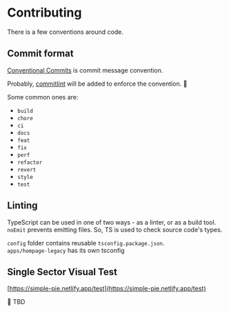 # Contributing

There is a few conventions around code.

## Commit format

[Conventional Commits](https://www.conventionalcommits.org/en/v1.0.0/) is commit message convention.

Probably, [commitlint](https://github.com/conventional-changelog/commitlint) will be added to enforce the convention. 🧐

Some common ones are:
- `build`
- `chore`
- `ci`
- `docs`
- `feat`
- `fix`
- `perf`
- `refactor`
- `revert`
- `style`
- `test`

## Linting

TypeScript can be used in one of two ways - as a linter, or as a build tool.
`noEmit` prevents emitting files. So, TS is used to check source code's types.

`config` folder contains reusable `tsconfig.package.json`.\
`apps/hompage-legacy` has its own tsconfig

## Single Sector Visual Test

[https://simple-pie.netlify.app/test](https://simple-pie.netlify.app/test)

🚧 TBD
